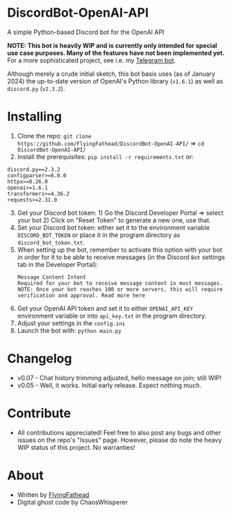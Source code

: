 # DiscordBot-OpenAI-API
A simple Python-based Discord bot for the OpenAI API

**NOTE: This bot is heavily WIP and is currently only intended for special use case purposes. Many of the features have not been implemented yet.** For a more sophisticated project, see i.e. my [Telegram bot](https://github.com/FlyingFathead/TelegramBot-OpenAI-API/).

Although merely a crude initial sketch, this bot basis uses (as of January 2024) the up-to-date version of OpenAI's Python library (`v1.6.1`) as well as `discord.py` (`v2.3.2`).

# Installing
1. Clone the repo: `git clone https://github.com/FlyingFathead/DiscordBot-OpenAI-API/` => `cd DiscordBot-OpenAI-API/`
2. Install the prerequisites: `pip install -r requirements.txt`
    or:
```
discord.py==2.3.2
configparser>=6.0.0
httpx>=0.26.0
openai>=1.6.1
transformers>=4.36.2
requests>=2.31.0
```
3. Get your Discord bot token: 1) Go the Discord Developer Portal => select your bot 2) Click on "Reset Token" to generate a new one, use that.
4. Set your Discord bot token: either set it to the environment variable `DISCORD_BOT_TOKEN` or place it in the program directory as `discord_bot_token.txt`.
5. When setting up the bot, remember to activate this option with your bot in order for it to be able to receive messages (in the Discord `Bot` settings tab in the Developer Portal):
    ```
    Message Content Intent
    Required for your bot to receive message content in most messages.
    NOTE: Once your bot reaches 100 or more servers, this will require verification and approval. Read more here
    ```
6. Get your OpenAI API token and set it to either `OPENAI_API_KEY` environment variable or into `api_key.txt` in the program directory.
7. Adjust your settings in the `config.ini`
8. Launch the bot with: `python main.py`

# Changelog
- v0.07 - Chat history trimming adjusted, hello message on join; still WIP!
- v0.05 - Well, it works. Initial early release. Expect nothing much.

# Contribute
- All contributions appreciated! Feel free to also post any bugs and other issues on the repo's "Issues" page. However, please do note the heavy WIP status of this project. No warranties!

# About
- Written by [FlyingFathead](https://github.com/FlyingFathead/)
- Digital ghost code by ChaosWhisperer